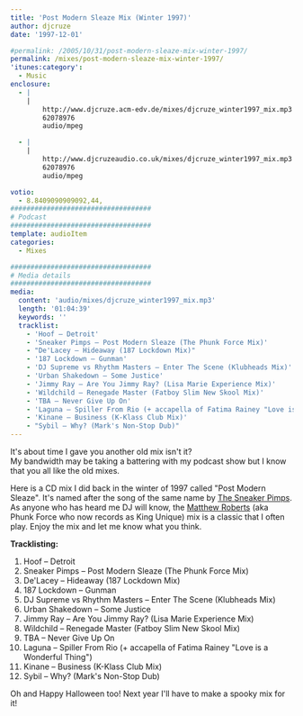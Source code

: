 ```yaml
---
title: 'Post Modern Sleaze Mix (Winter 1997)'
author: djcruze
date: '1997-12-01'

#permalink: /2005/10/31/post-modern-sleaze-mix-winter-1997/
permalink: /mixes/post-modern-sleaze-mix-winter-1997/
'itunes:category':
  - Music
enclosure:
  - |
    |
        http://www.djcruze.acm-edv.de/mixes/djcruze_winter1997_mix.mp3
        62078976
        audio/mpeg

  - |
    |
        http://www.djcruzeaudio.co.uk/mixes/djcruze_winter1997_mix.mp3
        62078976
        audio/mpeg

votio:
  - 8.8409090909092,44,
###################################
# Podcast
###################################
template: audioItem
categories:
  - Mixes

###################################
# Media details
###################################
media:
  content: 'audio/mixes/djcruze_winter1997_mix.mp3'
  length: '01:04:39'
  keywords: ''
  tracklist:
    - 'Hoof – Detroit'
    - 'Sneaker Pimps – Post Modern Sleaze (The Phunk Force Mix)'
    - "De'Lacey – Hideaway (187 Lockdown Mix)"
    - '187 Lockdown – Gunman'
    - 'DJ Supreme vs Rhythm Masters – Enter The Scene (Klubheads Mix)'
    - 'Urban Shakedown – Some Justice'
    - 'Jimmy Ray – Are You Jimmy Ray? (Lisa Marie Experience Mix)'
    - 'Wildchild – Renegade Master (Fatboy Slim New Skool Mix)'
    - 'TBA – Never Give Up On'
    - 'Laguna – Spiller From Rio (+ accapella of Fatima Rainey "Love is a Wonderful Thing")'
    - 'Kinane – Business (K-Klass Club Mix)'
    - "Sybil – Why? (Mark's Non-Stop Dub)"
---
```


It's about time I gave you another old mix isn't it?  
My bandwidth may be taking a battering with my podcast show but I know that you all like the old mixes.

Here is a CD mix I did back in the winter of 1997 called "Post Modern Sleaze". It's named after the song of the same name by [The Sneaker Pimps][1]. As anyone who has heard me DJ will know, the [Matthew Roberts][2] (aka Phunk Force who now records as King Unique) mix is a classic that I often play. Enjoy the mix and let me know what you think.

**Tracklisting:**

1. Hoof – Detroit
2. Sneaker Pimps – Post Modern Sleaze (The Phunk Force Mix)
3. De'Lacey – Hideaway (187 Lockdown Mix)
4. 187 Lockdown – Gunman
5. DJ Supreme vs Rhythm Masters – Enter The Scene (Klubheads Mix)
6. Urban Shakedown – Some Justice
7. Jimmy Ray – Are You Jimmy Ray? (Lisa Marie Experience Mix)
8. Wildchild – Renegade Master (Fatboy Slim New Skool Mix)
9. TBA – Never Give Up On
10. Laguna – Spiller From Rio (+ accapella of Fatima Rainey "Love is a Wonderful Thing")
11. Kinane – Business (K-Klass Club Mix)
12. Sybil – Why? (Mark's Non-Stop Dub)

Oh and Happy Halloween too! Next year I'll have to make a spooky mix for it!

[1]: http://www.sneakerpimps.com/
[2]: http://www.kingunique.com
